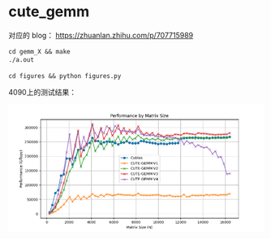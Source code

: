 # cute_gemm

对应的 blog： https://zhuanlan.zhihu.com/p/707715989

```
cd gemm_X && make
./a.out

cd figures && python figures.py

```
4090上的测试结果：

![](./gemm_4/Performance.png)
